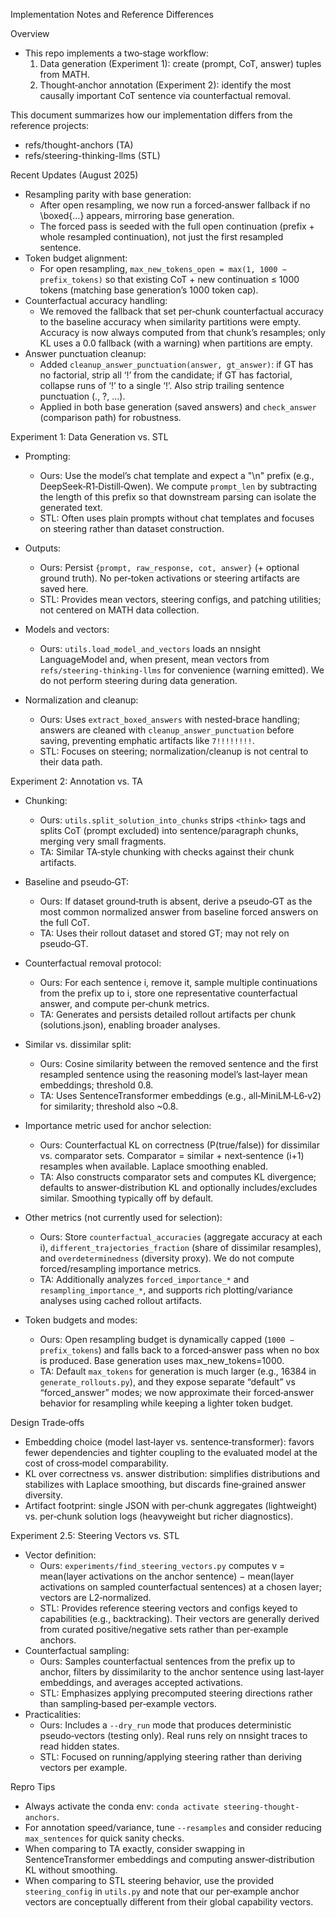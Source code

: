 Implementation Notes and Reference Differences

Overview
- This repo implements a two‑stage workflow:
  1) Data generation (Experiment 1): create (prompt, CoT, answer) tuples from MATH.
  2) Thought‑anchor annotation (Experiment 2): identify the most causally important CoT sentence via counterfactual removal.

This document summarizes how our implementation differs from the reference projects:
- refs/thought-anchors (TA)
- refs/steering-thinking-llms (STL)


Recent Updates (August 2025)
- Resampling parity with base generation:
  - After open resampling, we now run a forced‑answer fallback if no \boxed{…} appears, mirroring base generation.
  - The forced pass is seeded with the full open continuation (prefix + whole resampled continuation), not just the first resampled sentence.
- Token budget alignment:
  - For open resampling, `max_new_tokens_open = max(1, 1000 − prefix_tokens)` so that existing CoT + new continuation ≤ 1000 tokens (matching base generation’s 1000 token cap).
- Counterfactual accuracy handling:
  - We removed the fallback that set per‑chunk counterfactual accuracy to the baseline accuracy when similarity partitions were empty. Accuracy is now always computed from that chunk’s resamples; only KL uses a 0.0 fallback (with a warning) when partitions are empty.
- Answer punctuation cleanup:
  - Added `cleanup_answer_punctuation(answer, gt_answer)`: if GT has no factorial, strip all ‘!’ from the candidate; if GT has factorial, collapse runs of ‘!’ to a single ‘!’. Also strip trailing sentence punctuation (., ?, …).
  - Applied in both base generation (saved answers) and `check_answer` (comparison path) for robustness.


Experiment 1: Data Generation vs. STL
- Prompting:
  - Ours: Use the model’s chat template and expect a "<think>\n" prefix (e.g., DeepSeek‑R1‑Distill‑Qwen). We compute `prompt_len` by subtracting the length of this prefix so that downstream parsing can isolate the generated text.
  - STL: Often uses plain prompts without chat templates and focuses on steering rather than dataset construction.
- Outputs:
  - Ours: Persist `{prompt, raw_response, cot, answer}` (+ optional ground truth). No per‑token activations or steering artifacts are saved here.
  - STL: Provides mean vectors, steering configs, and patching utilities; not centered on MATH data collection.
- Models and vectors:
  - Ours: `utils.load_model_and_vectors` loads an nnsight LanguageModel and, when present, mean vectors from `refs/steering-thinking-llms` for convenience (warning emitted). We do not perform steering during data generation.

- Normalization and cleanup:
  - Ours: Uses `extract_boxed_answers` with nested‑brace handling; answers are cleaned with `cleanup_answer_punctuation` before saving, preventing emphatic artifacts like `7!!!!!!!!`.
  - STL: Focuses on steering; normalization/cleanup is not central to their data path.


Experiment 2: Annotation vs. TA
- Chunking:
  - Ours: `utils.split_solution_into_chunks` strips `<think>` tags and splits CoT (prompt excluded) into sentence/paragraph chunks, merging very small fragments.
  - TA: Similar TA‑style chunking with checks against their chunk artifacts.
- Baseline and pseudo‑GT:
  - Ours: If dataset ground‑truth is absent, derive a pseudo‑GT as the most common normalized answer from baseline forced answers on the full CoT.
  - TA: Uses their rollout dataset and stored GT; may not rely on pseudo‑GT.
- Counterfactual removal protocol:
  - Ours: For each sentence i, remove it, sample multiple continuations from the prefix up to i, store one representative counterfactual answer, and compute per‑chunk metrics.
  - TA: Generates and persists detailed rollout artifacts per chunk (solutions.json), enabling broader analyses.
- Similar vs. dissimilar split:
  - Ours: Cosine similarity between the removed sentence and the first resampled sentence using the reasoning model’s last‑layer mean embeddings; threshold 0.8.
  - TA: Uses SentenceTransformer embeddings (e.g., all‑MiniLM‑L6‑v2) for similarity; threshold also ~0.8.
- Importance metric used for anchor selection:
  - Ours: Counterfactual KL on correctness (P(true/false)) for dissimilar vs. comparator sets. Comparator = similar + next‑sentence (i+1) resamples when available. Laplace smoothing enabled.
  - TA: Also constructs comparator sets and computes KL divergence; defaults to answer‑distribution KL and optionally includes/excludes similar. Smoothing typically off by default.
- Other metrics (not currently used for selection):
  - Ours: Store `counterfactual_accuracies` (aggregate accuracy at each i), `different_trajectories_fraction` (share of dissimilar resamples), and `overdeterminedness` (diversity proxy). We do not compute forced/resampling importance metrics.
  - TA: Additionally analyzes `forced_importance_*` and `resampling_importance_*`, and supports rich plotting/variance analyses using cached rollout artifacts.

- Token budgets and modes:
  - Ours: Open resampling budget is dynamically capped (`1000 − prefix_tokens`) and falls back to a forced‑answer pass when no box is produced. Base generation uses max_new_tokens=1000.
  - TA: Default `max_tokens` for generation is much larger (e.g., 16384 in `generate_rollouts.py`), and they expose separate “default” vs “forced_answer” modes; we now approximate their forced‑answer behavior for resampling while keeping a lighter token budget.


Design Trade‑offs
- Embedding choice (model last‑layer vs. sentence‑transformer): favors fewer dependencies and tighter coupling to the evaluated model at the cost of cross‑model comparability.
- KL over correctness vs. answer distribution: simplifies distributions and stabilizes with Laplace smoothing, but discards fine‑grained answer diversity.
- Artifact footprint: single JSON with per‑chunk aggregates (lightweight) vs. per‑chunk solution logs (heavyweight but richer diagnostics).


Experiment 2.5: Steering Vectors vs. STL
- Vector definition:
  - Ours: `experiments/find_steering_vectors.py` computes v = mean(layer activations on the anchor sentence) − mean(layer activations on sampled counterfactual sentences) at a chosen layer; vectors are L2‑normalized.
  - STL: Provides reference steering vectors and configs keyed to capabilities (e.g., backtracking). Their vectors are generally derived from curated positive/negative sets rather than per‑example anchors.
- Counterfactual sampling:
  - Ours: Samples counterfactual sentences from the prefix up to anchor, filters by dissimilarity to the anchor sentence using last‑layer embeddings, and averages accepted activations.
  - STL: Emphasizes applying precomputed steering directions rather than sampling‑based per‑example vectors.
- Practicalities:
  - Ours: Includes a `--dry_run` mode that produces deterministic pseudo‑vectors (testing only). Real runs rely on nnsight traces to read hidden states.
  - STL: Focused on running/applying steering rather than deriving vectors per example.


Repro Tips
- Always activate the conda env: `conda activate steering-thought-anchors`.
- For annotation speed/variance, tune `--resamples` and consider reducing `max_sentences` for quick sanity checks.
- When comparing to TA exactly, consider swapping in SentenceTransformer embeddings and computing answer‑distribution KL without smoothing.
- When comparing to STL steering behavior, use the provided `steering_config` in `utils.py` and note that our per‑example anchor vectors are conceptually different from their global capability vectors.
